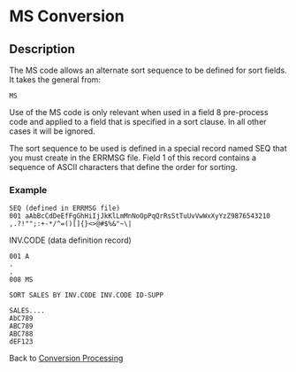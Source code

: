 # MS Conversion

<PageHeader />

## Description

The MS code allows an alternate sort sequence to be defined for sort fields. It takes the general from:

```
MS
```

Use of the MS code is only relevant when used in a field 8 pre-process code and applied to a field that is specified in a sort clause. In all other cases it will be ignored.

The sort sequence to be used is defined in a special record named SEQ that you must create in the ERRMSG file. Field 1 of this record contains a sequence of ASCII characters that define the order for sorting.

### Example

```
SEQ (defined in ERRMSG file)
001 aAbBcCdDeEfFgGhHiIjJkKlLmMnNoOpPqQrRsStTuUvVwWxXyYzZ9876543210 ,.?!"";:+-*/^=()[]{}<>@#$%&"~\|
```

INV.CODE (data definition record)

```
001 A
.
.
008 MS
```

```
SORT SALES BY INV.CODE INV.CODE ID-SUPP
```

```
SALES....
AbC789
ABC789
ABC788
dEF123
```

Back to [Conversion Processing](./../conversion-processing)
